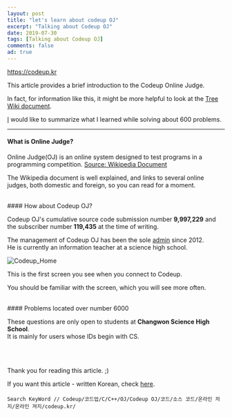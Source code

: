 ```yaml
---
layout: post
title: "let's learn about codeup OJ"
excerpt: "Talking about Codeup OJ"
date: 2019-07-30
tags: [Talking about Codeup OJ]
comments: false
ad: true
---
```


<https://codeup.kr>  
  
This article provides a brief introduction to the Codeup Online Judge.
  
In fact, for information like this, it might be more helpful to look at the [Tree Wiki document](https://namu.wiki/w/CodeUp).

[I](https://codeup.kr/userinfo.php?user=kimgihong38) would like to summarize what I learned while solving about 600 problems.  
    
--------------------------
#### What is Online Judge?
  
Online Judge(OJ) is an online system designed to test programs in a programming competition. [Source: Wikipedia Document](https://ko.wikipedia.org/wiki/%EC%98%A8%EB%9D%BC%EC%9D%B8_%EC%A0%80%EC%A7%80)

The Wikipedia document is well explained, and links to several online judges, both domestic and foreign, so you can read for a moment.

  <br/>
#### How about Codeup OJ?
  
Codeup OJ's cumulative source code submission number **9,997,229** and the subscriber number **119,435** at the time of writing.

The management of Codeup OJ has been the sole [admin](https://codeup.kr/userinfo.php?user=admin) since 2012.  
He is currently an information teacher at a science high school.

 ![Codeup_Home](https://creatively.dev/imgfile/Codeup_home.PNG)
   
This is the first screen you see when you connect to Codeup.  

You should be familiar with the screen, which you will see more often.  
  
 
  <br/>
#### Problems located over number 6000  
  
These questions are only open to students at **Changwon Science High School**.  
It is mainly for users whose IDs begin with CS.  

  
  <br/>
  <br/>
  
Thank you for reading this article. ;)

If you want this article - written Korean, check [here](https://blog.creatively.dev/about-Codeup/).
<br/>
<br/>
```Search KeyWord // Codeup/코드업/C/C++/OJ/Codeup OJ/코드/소스 코드/온라인 저지/온라인 져지/codeup.kr/```
